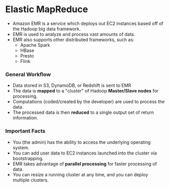 # Elastic MapReduce

- Amazon EMR is a service which deploys out EC2 instances based off of the
  Hadoop big data framework.
- EMR is used to analyze and process vast amounts of data.
- EMR also supports other distributed frameworks, such as:
  - Apache Spark
  - HBase
  - Presto
  - Flink

### General Workflow

- Data stored in S3, DynamoDB, or Redshift is sent to EMR
- The data is **mapped** to a "cluster" of Hadoop **Master/Slave nodes** for processing.
- Computations (coded/created by the developer) are used to process the data.
- The processed data is then **reduced** to a single output set of return information.

### Important Facts

- You (the admin) has the ability to access the underlying operating system.
- You can add user data to EC2 instances launched into the cluster via bootstrapping.
- EMR takes advantage of **parallel processing** for faster processing of data.
- You can resize a running cluster at any time, and you can deploy multiple clusters.
